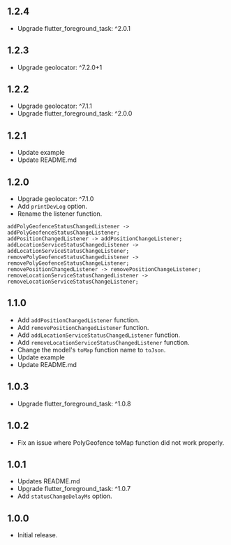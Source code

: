 ## 1.2.4

* Upgrade flutter_foreground_task: ^2.0.1

## 1.2.3

* Upgrade geolocator: ^7.2.0+1

## 1.2.2

* Upgrade geolocator: ^7.1.1
* Upgrade flutter_foreground_task: ^2.0.0

## 1.2.1

* Update example
* Update README.md

## 1.2.0

* Upgrade geolocator: ^7.1.0
* Add `printDevLog` option.
* Rename the listener function.
```text
addPolyGeofenceStatusChangedListener -> addPolyGeofenceStatusChangeListener;
addPositionChangedListener -> addPositionChangeListener;
addLocationServiceStatusChangedListener -> addLocationServiceStatusChangeListener;
removePolyGeofenceStatusChangedListener -> removePolyGeofenceStatusChangeListener;
removePositionChangedListener -> removePositionChangeListener;
removeLocationServiceStatusChangedListener -> removeLocationServiceStatusChangeListener;
```

## 1.1.0

* Add `addPositionChangedListener` function.
* Add `removePositionChangedListener` function.
* Add `addLocationServiceStatusChangedListener` function.
* Add `removeLocationServiceStatusChangedListener` function.
* Change the model's `toMap` function name to `toJson`.
* Update example
* Update README.md

## 1.0.3

* Upgrade flutter_foreground_task: ^1.0.8

## 1.0.2

* Fix an issue where PolyGeofence toMap function did not work properly.

## 1.0.1

* Updates README.md
* Upgrade flutter_foreground_task: ^1.0.7
* Add `statusChangeDelayMs` option.

## 1.0.0

* Initial release.
